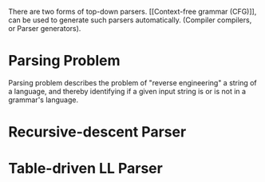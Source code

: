 There are two forms of top-down parsers. [[Context-free grammar (CFG)]], can be used to generate such parsers automatically. (Compiler compilers, or Parser generators).

# Parsing Problem
Parsing problem describes the problem of "reverse engineering" a string of a language, and thereby identifying if a given input string is or is not in a grammar's language.

# Recursive-descent Parser


# Table-driven LL Parser